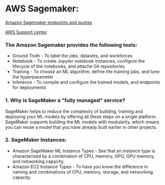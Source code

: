 
# AWS Sagemaker:
[Amazon Sagemaker endpoints and quotas](https://docs.aws.amazon.com/general/latest/gr/sagemaker.html)

[AWS Support center](https://console.aws.amazon.com/support/home?#/)

### The Amazon Sagemaker provides the following tools:
  - Ground Truth - To label the jobs, datasets, and workforces
  - Notebook - To create Jupyter notebook instances, configure the lifecycle of the notebooks, and attache Git repositories
  - Training - To choose an ML algorithm, define the training jobs, and tune the hyperparameter
  - Inference - To compile and configure the trained models, and endpoints for deployments
  
  
### 1. Why is SageMaker a "fully managed" service?
SageMaker helps to reduce the complexity of building, training and deploying your ML models by offering all these steps on a single platform. SageMaker supports building the ML models with modularity, which means you can reuse a model that you have already built earlier in other projects.

### 2. SageMaker Instances:
  - Amazon SageMaker ML Instance Types - See that an instance type is characterized by a combination of CPU, memory, GPU, GPU memory, and networking capacity.
  - Amazon EC2 Instance Types - To have you know the difference in naming and combinations of CPU, memory, storage, and networking capacity.

